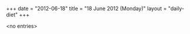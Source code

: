+++
date = "2012-06-18"
title = "18 June 2012 (Monday)"
layout = "daily-diet"
+++

<p>&lt;no entries&gt;</p>